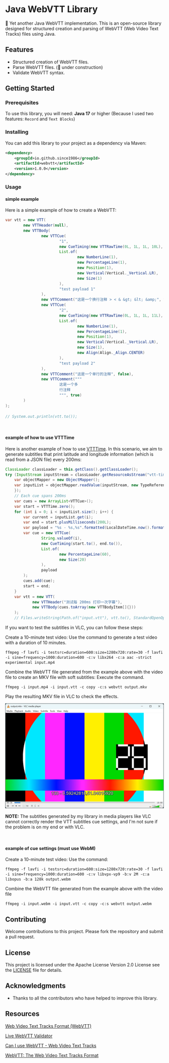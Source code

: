 # Java WebVTT Library

🚧 Yet another Java WebVTT implementation.
This is an open-source library designed for structured creation and parsing of WebVTT (Web Video Text Tracks) files using Java.

## Features

* Structured creation of WebVTT files.
* Parse WebVTT files. (🚧 under construction)
* Validate WebVTT syntax.

## Getting Started

### Prerequisites

To use this library, you will need:
**Java 17** or higher (Because I used two features: `Record` and `Text Blocks`)

### Installing

You can add this library to your project as a dependency via Maven:

```xml
<dependency>
    <groupId>io.github.since1986</groupId>
    <artifactId>webvtt</artifactId>
    <version>1.0.0</version>
</dependency>
```

### Usage

#### simple example
Here is a simple example of how to create a WebVTT:

```java
var vtt = new VTT(
        new VTTHeader(null),
        new VTTBody(
                new VTTCue(
                        "1",
                        new CueTiming(new VTTRawTime(0L, 1L, 1L, 10L), new VTTRawTime(0L, 1L, 1L, 11L)),
                        List.of(
                                new NumberLine(1),
                                new PercentageLine(1),
                                new Position(1),
                                new Vertical(Vertical._Vertical.LR),
                                new Size(1)
                        ),
                        "test payload 1"
                ),
                new VTTComment("这是一个换行注释 > < & &gt; &lt; &amp;", true),
                new VTTCue(
                        "2",
                        new CueTiming(new VTTRawTime(0L, 1L, 1L, 11L), new VTTRawTime(9L, 1L, 1L, 20L)),
                        List.of(
                                new NumberLine(1),
                                new PercentageLine(1),
                                new Position(1),
                                new Vertical(Vertical._Vertical.LR),
                                new Size(1),
                                new Align(Align._Align.CENTER)
                        ),
                        "test payload 2"
                ),
                new VTTComment("这是一个单行的注释", false),
                new VTTComment("""
                        这是一个多
                        行注释
                        """, true)
        )
);

// System.out.println(vtt.to());
```

<br>

#### example of how to use VTTTime

Here is another example of how to use [VTTTime](src/main/java/io/github/since1986/webvtt/cue/timing/VTTTime.java). In this scenario, we aim to generate subtitles that print latitude and longitude information (which is read from a JSON file) every 200ms:

```java
ClassLoader classLoader = this.getClass().getClassLoader();
try (InputStream inputStream = classLoader.getResourceAsStream("vtt-time-test.json")) {
    var objectMapper = new ObjectMapper();
    var inputList = objectMapper.readValue(inputStream, new TypeReference<List<Map<String, String>>>() {
    });
    // Each cue spans 200ms
    var cues = new ArrayList<VTTCue>();
    var start = VTTTime.zero();
    for (int i = 0; i < inputList.size(); i++) {
        var current = inputList.get(i);
        var end = start.plusMilliseconds(200L);
        var payload = "%s - %s,%s".formatted(LocalDateTime.now().format(DateTimeFormatter.ISO_LOCAL_DATE_TIME), current.get("latitude"), current.get("longitude"));
        var cue = new VTTCue(
                String.valueOf(i),
                new CueTiming(start.to(), end.to()),
                List.of(
                        new PercentageLine(60),
                        new Size(20)
                ),
                payload
        );
        cues.add(cue);
        start = end;
    }
    var vtt = new VTT(
            new VTTHeader("测试每 200ms 打印一次字幕"),
            new VTTBody(cues.toArray(new VTTBodyItem[]{}))
    );
    // Files.writeString(Path.of("input.vtt"), vtt.to(), StandardOpenOption.CREATE, StandardOpenOption.WRITE);
```

If you want to test the subtitles in VLC, you can follow these steps:

Create a 10-minute test video: Use the command to generate a test video with a duration of 10 minutes.

```shell
ffmpeg -f lavfi -i testsrc=duration=600:size=1280x720:rate=30 -f lavfi -i sine=frequency=1000:duration=600 -c:v libx264 -c:a aac -strict experimental input.mp4
```

Combine the WebVTT file generated from the example above with the video file to create an MKV file with soft subtitles: Execute the command.

```shell
ffmpeg -i input.mp4 -i input.vtt -c copy -c:s webvtt output.mkv
```

Play the resulting MKV file in VLC to check the effects.

<img src="src/test/resources/200ms.webp" alt="vlc play">

**NOTE:** The subtitles generated by my library in media players like VLC cannot correctly render the VTT subtitles cue settings, and I'm not sure if the problem is on my end or with VLC.

<br>

#### example of cue settings (must use WebM)

Create a 10-minute test video: Use the command:

```shell
ffmpeg -f lavfi -i testsrc=duration=600:size=1280x720:rate=30 -f lavfi -i sine=frequency=1000:duration=600 -c:v libvpx-vp9 -b:v 2M -c:a libopus -b:a 128k output.webm
```

Combine the WebVTT file generated from the example above with the video file

```shell
ffmpeg -i input.webm -i input.vtt -c copy -c:s webvtt output.webm
```

## Contributing

Welcome contributions to this project. Please fork the repository and submit a pull request.

## License

This project is licensed under the Apache License Version 2.0 License see the [LICENSE](LICENSE) file for details.

## Acknowledgments

* Thanks to all the contributors who have helped to improve this library.

## Resources

[Web Video Text Tracks Format (WebVTT)](https://developer.mozilla.org/en-US/docs/Web/API/WebVTT_API)

[Live WebVTT Validator](https://w3c.github.io/webvtt.js/parser.html)

[Can I use WebVTT - Web Video Text Tracks](https://caniuse.com/webvtt)

[WebVTT: The Web Video Text Tracks Format](https://w3c.github.io/webvtt/)